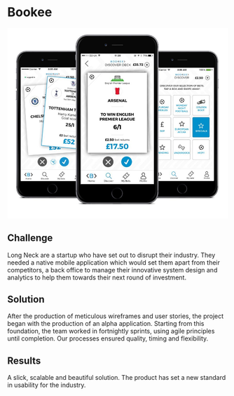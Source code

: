 # Bookee

<p class="center"><img class="abc-desktop" src="/assets/images/bookee/phone.jpg"></p>

## Challenge
Long Neck are a startup who have set out to disrupt their industry. They needed a native mobile application which would set them apart from their competitors, a back office to manage their innovative system design and analytics to help them towards their next round of investment.

## Solution
After the production of meticulous wireframes and user stories, the project began with the production of an alpha application. Starting from this foundation, the team worked in fortnightly sprints, using agile principles until completion. Our processes ensured quality, timing and flexibility.

## Results
A slick, scalable and beautiful solution. The product has set a new standard in usability for the industry.
